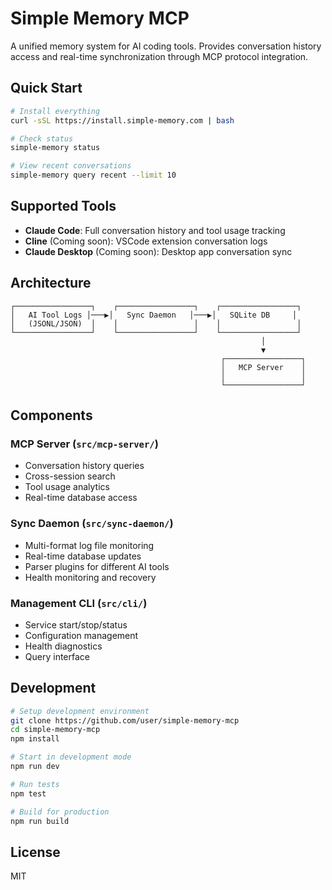 # Simple Memory MCP

A unified memory system for AI coding tools. Provides conversation history access and real-time synchronization through MCP protocol integration.

## Quick Start

```bash
# Install everything
curl -sSL https://install.simple-memory.com | bash

# Check status
simple-memory status

# View recent conversations
simple-memory query recent --limit 10
```

## Supported Tools

- **Claude Code**: Full conversation history and tool usage tracking
- **Cline** (Coming soon): VSCode extension conversation logs
- **Claude Desktop** (Coming soon): Desktop app conversation sync

## Architecture

```
┌─────────────────┐    ┌─────────────────┐    ┌─────────────────┐
│   AI Tool Logs │───▶│   Sync Daemon   │───▶│   SQLite DB     │
│   (JSONL/JSON)  │    │                 │    │                 │
└─────────────────┘    └─────────────────┘    └─────────────────┘
                                                        │
                                                        ▼
                                               ┌─────────────────┐
                                               │   MCP Server    │
                                               │                 │
                                               └─────────────────┘
```

## Components

### MCP Server (`src/mcp-server/`)
- Conversation history queries
- Cross-session search
- Tool usage analytics
- Real-time database access

### Sync Daemon (`src/sync-daemon/`)  
- Multi-format log file monitoring
- Real-time database updates
- Parser plugins for different AI tools
- Health monitoring and recovery

### Management CLI (`src/cli/`)
- Service start/stop/status
- Configuration management
- Health diagnostics
- Query interface

## Development

```bash
# Setup development environment
git clone https://github.com/user/simple-memory-mcp
cd simple-memory-mcp
npm install

# Start in development mode
npm run dev

# Run tests
npm test

# Build for production
npm run build
```

## License

MIT